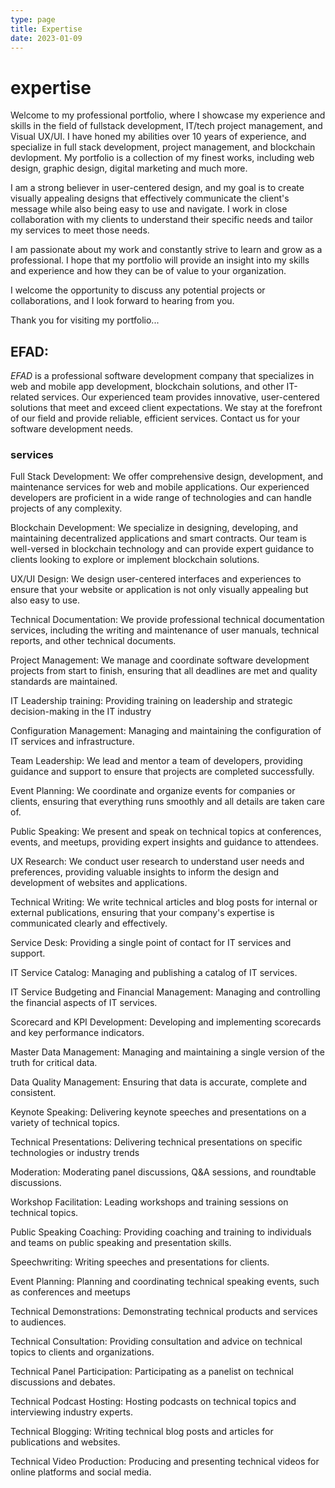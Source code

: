 ```yaml
---
type: page
title: Expertise
date: 2023-01-09
---
```


# expertise
Welcome to my professional portfolio, where I showcase my experience and skills in the field of fullstack development, IT/tech project management, and Visual UX/UI. I have honed my abilities over 10 years of experience, and specialize in full stack development, project management, and blockchain devlopment. My portfolio is a collection of my finest works, including web design, graphic design, digital marketing and much more.

I am a strong believer in user-centered design, and my goal is to create visually appealing designs that effectively communicate the client's message while also being easy to use and navigate. I work in close collaboration with my clients to understand their specific needs and tailor my services to meet those needs.

I am passionate about my work and constantly strive to learn and grow as a professional. I hope that my portfolio will provide an insight into my skills and experience and how they can be of value to your organization.

I welcome the opportunity to discuss any potential projects or collaborations, and I look forward to hearing from you.

Thank you for visiting my portfolio...  

## EFAD: 

*EFAD* is a professional software development company that specializes in web and mobile app development, blockchain solutions, and other IT-related services. Our experienced team provides innovative, user-centered solutions that meet and exceed client expectations. We stay at the forefront of our field and provide reliable, efficient services. Contact us for your software development needs.

### services

Full Stack Development: We offer comprehensive design, development, and maintenance services for web and mobile applications. Our experienced developers are proficient in a wide range of technologies and can handle projects of any complexity.

Blockchain Development: We specialize in designing, developing, and maintaining decentralized applications and smart contracts. Our team is well-versed in blockchain technology and can provide expert guidance to clients looking to explore or implement blockchain solutions.

UX/UI Design: We design user-centered interfaces and experiences to ensure that your website or application is not only visually appealing but also easy to use.

Technical Documentation: We provide professional technical documentation services, including the writing and maintenance of user manuals, technical reports, and other technical documents.

Project Management: We manage and coordinate software development projects from start to finish, ensuring that all deadlines are met and quality standards are maintained.

IT Leadership training: Providing training on leadership and strategic decision-making in the IT industry

Configuration Management: Managing and maintaining the configuration of IT services and infrastructure.

Team Leadership: We lead and mentor a team of developers, providing guidance and support to ensure that projects are completed successfully.

Event Planning: We coordinate and organize events for companies or clients, ensuring that everything runs smoothly and all details are taken care of.

Public Speaking: We present and speak on technical topics at conferences, events, and meetups, providing expert insights and guidance to attendees.

UX Research: We conduct user research to understand user needs and preferences, providing valuable insights to inform the design and development of websites and applications.

Technical Writing: We write technical articles and blog posts for internal or external publications, ensuring that your company's expertise is communicated clearly and effectively.

Service Desk: Providing a single point of contact for IT services and support.

IT Service Catalog: Managing and publishing a catalog of IT services.

IT Service Budgeting and Financial Management: Managing and controlling the financial aspects of IT services.

Scorecard and KPI Development: Developing and implementing scorecards and key performance indicators.

Master Data Management: Managing and maintaining a single version of the truth for critical data.

Data Quality Management: Ensuring that data is accurate, complete and consistent.

Keynote Speaking: Delivering keynote speeches and presentations on a variety of technical topics.

Technical Presentations: Delivering technical presentations on specific technologies or industry trends

Moderation: Moderating panel discussions, Q&A sessions, and roundtable discussions.

Workshop Facilitation: Leading workshops and training sessions on technical topics.

Public Speaking Coaching: Providing coaching and training to individuals and teams on public speaking and presentation skills.

Speechwriting: Writing speeches and presentations for clients.

Event Planning: Planning and coordinating technical speaking events, such as conferences and meetups

Technical Demonstrations: Demonstrating technical products and services to audiences.

Technical Consultation: Providing consultation and advice on technical topics to clients and organizations.

Technical Panel Participation: Participating as a panelist on technical discussions and debates.

Technical Podcast Hosting: Hosting podcasts on technical topics and interviewing industry experts.

Technical Blogging: Writing technical blog posts and articles for publications and websites.

Technical Video Production: Producing and presenting technical videos for online platforms and social media.
